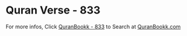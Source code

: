 # Quran Verse - 833 

For more infos, Click [QuranBookk - 833](https://www.quranbookk.com/quran/search?q=833) to Search at [QuranBookk.com](http://quranbookk.com/)